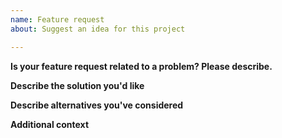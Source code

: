 ```yaml
---
name: Feature request
about: Suggest an idea for this project

---
```


**Is your feature request related to a problem? Please describe.**
<!-- A clear and concise description of what the problem is. Ex. I'm always frustrated when [...]. -->

**Describe the solution you'd like**
<!-- A clear and concise description of what you want to happen. -->

**Describe alternatives you've considered**
<!-- A clear and concise description of any alternative solutions or features you've considered. -->

**Additional context**
<!-- Add any other context or screenshots about the feature request here. -->

